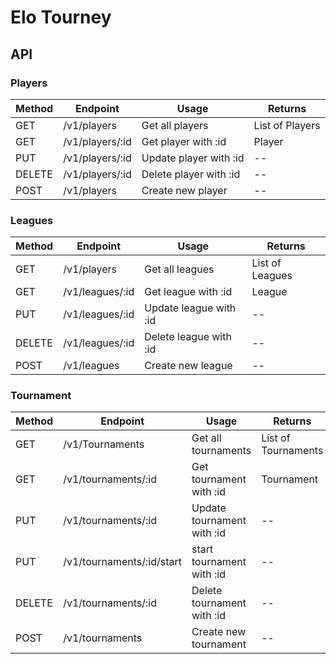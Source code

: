 # Elo Tourney

## API
### Players
 
| Method | Endpoint        | Usage                  | Returns         |
| ------ | --------------- | ---------------------- | --------------- |
| GET    | /v1/players     | Get all players        | List of Players |
| GET    | /v1/players/:id | Get player with :id    | Player          |
| PUT    | /v1/players/:id | Update player with :id | --              |
| DELETE | /v1/players/:id | Delete player with :id | --              |
| POST   | /v1/players     | Create new player      | --              |

### Leagues
 
| Method | Endpoint        | Usage                  | Returns         |
| ------ | --------------- | ---------------------- | --------------- |
| GET    | /v1/players     | Get all leagues        | List of Leagues |
| GET    | /v1/leagues/:id | Get league with :id    | League          |
| PUT    | /v1/leagues/:id | Update league with :id | --              |
| DELETE | /v1/leagues/:id | Delete league with :id | --              |
| POST   | /v1/leagues     | Create new league      | --              |

### Tournament
 
| Method | Endpoint                  | Usage                      | Returns             |
| ------ | ------------------------- | -------------------------- | ------------------- |
| GET    | /v1/Tournaments           | Get all tournaments        | List of Tournaments |
| GET    | /v1/tournaments/:id       | Get tournament with :id    | Tournament          |
| PUT    | /v1/tournaments/:id       | Update tournament with :id | --                  |
| PUT    | /v1/tournaments/:id/start | start tournament with :id  | --                  |
| DELETE | /v1/tournaments/:id       | Delete tournament with :id | --                  |
| POST   | /v1/tournaments           | Create new tournament      | --                  |
